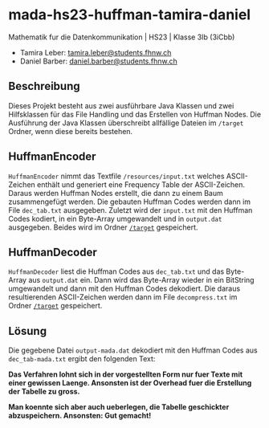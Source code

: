 # mada-hs23-huffman-tamira-daniel
Mathematik fur die Datenkommunikation | HS23 | Klasse 3Ib (3iCbb)

- Tamira Leber: [tamira.leber@students.fhnw.ch](mailto:tamira.leber@students.fhnw.ch)
- Daniel Barber: [daniel.barber@students.fhnw.ch](mailto:daniel.barber@students.fhnw.ch)

## Beschreibung
Dieses Projekt besteht aus zwei ausführbare Java Klassen und zwei Hilfsklassen für das File Handling und das Erstellen von Huffman Nodes. Die Ausführung der Java Klassen überschreibt allfällige Dateien im `/target` Ordner, wenn diese bereits bestehen.

## HuffmanEncoder

`HuffmanEncoder` nimmt das Textfile `/resources/input.txt` welches ASCII-Zeichen enthält  und generiert eine Frequency Table der ASCII-Zeichen. Daraus werden Huffman Nodes erstellt, die dann zu einem Baum zusammengefügt werden. Die gebauten Huffman Codes werden dann im File `dec_tab.txt` ausgegeben. Zuletzt wird der `input.txt` mit den Huffman Codes kodiert, in ein Byte-Array umgewandelt und in `output.dat` ausgegeben. Beides wird im Ordner [`/target`](target) gespeichert.


## HuffmanDecoder

`HuffmanDecoder` liest die Huffman Codes aus `dec_tab.txt` und das Byte-Array aus `output.dat` ein. Dann wird das Byte-Array wieder in ein BitString umgewandelt und dann mit den Huffman Codes dekodiert. Die daraus resultierenden ASCII-Zeichen werden dann im File `decompress.txt` im Ordner [`/target`](target) gespeichert.

## Lösung
Die gegebene Datei `output-mada.dat` dekodiert mit den Huffman Codes aus `dec_tab-mada.txt` ergibt den folgenden Text:

**Das Verfahren lohnt sich in der vorgestellten Form nur fuer Texte mit einer gewissen Laenge. Ansonsten ist der Overhead fuer die Erstellung der Tabelle zu gross.**

**Man koennte sich aber auch ueberlegen, die Tabelle geschickter abzuspeichern. Ansonsten: Gut gemacht!**